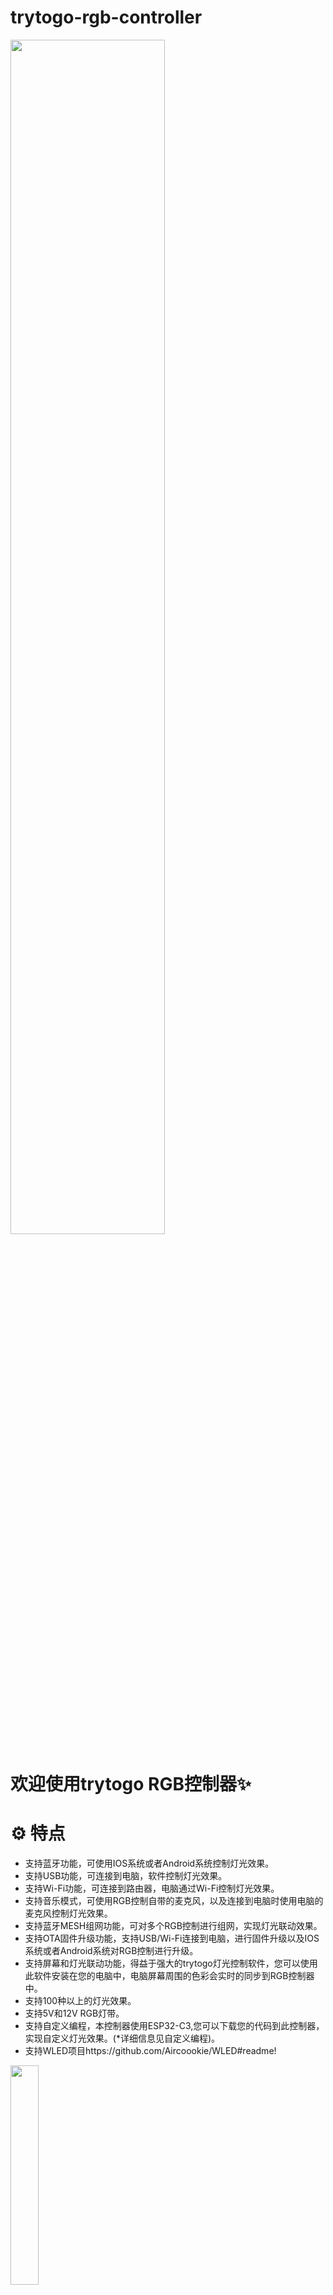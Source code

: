 # trytogo-rgb-controller
<img src="https://user-images.githubusercontent.com/18089130/208124216-ba9a4bf1-2394-4bc0-ba00-2f756c8631b5.png" width="70%">

# 欢迎使用trytogo RGB控制器✨
# ⚙️ 特点
- 支持蓝牙功能，可使用IOS系统或者Android系统控制灯光效果。
- 支持USB功能，可连接到电脑，软件控制灯光效果。
- 支持Wi-Fi功能，可连接到路由器，电脑通过Wi-Fi控制灯光效果。
- 支持音乐模式，可使用RGB控制自带的麦克风，以及连接到电脑时使用电脑的麦克风控制灯光效果。
- 支持蓝牙MESH组网功能，可对多个RGB控制进行组网，实现灯光联动效果。
- 支持OTA固件升级功能，支持USB/Wi-Fi连接到电脑，进行固件升级以及IOS系统或者Android系统对RGB控制进行升级。
- 支持屏幕和灯光联动功能，得益于强大的trytogo灯光控制软件，您可以使用此软件安装在您的电脑中，电脑屏幕周围的色彩会实时的同步到RGB控制器中。
- 支持100种以上的灯光效果。
- 支持5V和12V RGB灯带。
- 支持自定义编程，本控制器使用ESP32-C3,您可以下载您的代码到此控制器，实现自定义灯光效果。(*详细信息见自定义编程)。
- 支持WLED项目https://github.com/Aircoookie/WLED#readme!
<img src="https://user-images.githubusercontent.com/18089130/208125268-f7448d46-ddf4-4e56-a27e-9d1afd46fe79.png" width="30%">

# 💡 trytogo PC软件
<img src="https://user-images.githubusercontent.com/18089130/208135694-cb24e632-7434-410e-8d1e-9fd5a822f416.png" width="50%">

# 📲 IOS、Android软件
<img src="https://user-images.githubusercontent.com/18089130/208139222-09fdf3f3-9b52-4b51-93ad-671371614934.png" width="30%">
